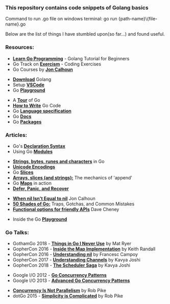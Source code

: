 ### This repository contains code snippets of Golang basics

Command to run .go file on windows terminal: go run {path-name}\\{file-name}.go

Below are the list of things I have stumbled upon(so far...) and found useful.

### Resources:
* **[Learn Go Programming](https://www.youtube.com/watch?v=YS4e4q9oBaU)** - Golang Tutorial for Beginners
* Go Track on **[Exercism](https://exercism.io/my/tracks/go)** - Coding Exercises
* Go Courses by **[Jon Calhoun](https://courses.calhoun.io/courses)**
- **[Download](https://golang.org/)** Golang
- Setup **[VSCode](https://code.visualstudio.com/docs/languages/go)**
- Go **[Playground](https://play.golang.org/)**
* A **[Tour](https://tour.golang.org/welcome/1)** of Go
* **[How to Write](https://golang.org/doc/code.html)** Go Code
* Go **[Language specification](https://golang.org/ref/spec)**
* Go **[Docs](https://golang.org/doc/)**
* Go **[Packages](https://pkg.go.dev/)**


### Articles:
* Go's **[Declaration Syntax](https://blog.golang.org/declaration-syntax)**
* Using Go **[Modules](https://blog.golang.org/using-go-modules)**
- **[Strings, bytes, runes and characters](https://blog.golang.org/strings)** in Go
- **[Unicode Encodings](https://unicodebook.readthedocs.io/unicode_encodings.html)**
- Go **[Slices](https://blog.golang.org/slices-intro)**
- **[Arrays, slices (and strings):](https://blog.golang.org/slices)** The mechanics of 'append'
- Go **[Maps](https://blog.golang.org/maps)** in action
- **[Defer, Panic, and Recover](https://blog.golang.org/defer-panic-and-recover)**
* **[When nil Isn't Equal to nil](https://www.calhoun.io/when-nil-isnt-equal-to-nil/)** Jon Calhoun
* **[50 Shades of Go:](http://devs.cloudimmunity.com/gotchas-and-common-mistakes-in-go-golang/)** Traps, Gotchas, and Common Mistakes
* **[Functional options for friendly APIs](https://dave.cheney.net/2014/10/17/functional-options-for-friendly-apis)** Dave Cheney
- Inside the Go **[Playground](https://blog.golang.org/playground)**


### Go Talks:
* GothamGo 2018 - **[Things in Go I Never Use](https://www.youtube.com/watch?v=5DVV36uqQ4E)** by Mat Ryer
* GopherCon 2016 - **[Inside the Map Implementation](https://www.youtube.com/watch?v=Tl7mi9QmLns)** by Keith Randall
* GopherCon 2016 - **[Understanding nil](https://www.youtube.com/watch?v=ynoY2xz-F8s)** by Francesc Campoy
* GopherCon 2017 - **[Understanding Channels](https://www.youtube.com/watch?v=KBZlN0izeiY)** by Kavya Joshi
* GopherCon 2018 - **[The Scheduler Saga](https://www.youtube.com/watch?v=YHRO5WQGh0k)** by Kavya Joshi
- Google I/O 2012 - **[Go Concurrency Patterns](https://www.youtube.com/watch?v=f6kdp27TYZs)**
- Google I/O 2013 - **[Advanced Go Concurrency Patterns](https://www.youtube.com/watch?v=QDDwwePbDtw)**
* **[Concurrency Is Not Parallelism](https://www.youtube.com/watch?v=cN_DpYBzKso)** by Rob Pike
* dotGo 2015 - **[Simplicity is Complicated](https://www.youtube.com/watch?v=rFejpH_tAHM)** by Rob Pike 
